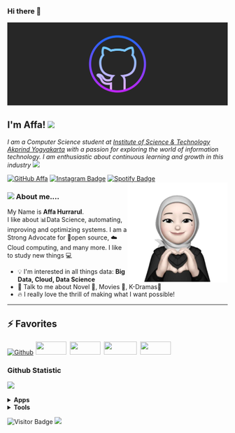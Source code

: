 ### Hi there 👋

![Gambaran Daerah Rumahku!](/san-juan-mountains.jpg)
<h2> I'm Affa! <img src="https://media.giphy.com/media/mGcNjsfWAjY5AEZNw6/giphy.gif" width="50"></h2>

<p><em>I am a Computer Science student at <a href="https://www.akprind.ac.id/">Institute of Science & Technology Akprind Yogyakarta</a> with a passion for exploring the world of information technology. I am enthusiastic about continuous learning and growth in this industry
 <img src=https://media.giphy.com/media/fYSnHlufseco8Fh93Z/giphy.gif width="30">
</em></p>

[![GitHub Affa](https://img.shields.io/github/followers/avaxyz?label=follow&style=social)](https://github.com/avaxyz)
[![Instagram Badge](https://img.shields.io/badge/-affaadiba-purple?style=flat-square&logo=instagram&logoColor=white&link=https://instagram.com/affadiba/)](https://instagram.com/affaadiba)
[![Spotify Badge](https://img.shields.io/badge/-Spotify-1DB954?style=flat&logo=Spotify&logoColor=white)](https://open.spotify.com/track/3nH6JdYvrM7cnLT7xMrEKX?si=d6ff6e94cc0f4af7")
<img src="/me.jpg" width="230" align="right"> 

### <img src="https://media.giphy.com/media/VgCDAzcKvsR6OM0uWg/giphy.gif" width="50"> About me....

My Name is **Affa Hurrarul**.<br>
I like about :bar_chart:Data Science, automating, improving and optimizing systems. I am a Strong Advocate for 📜open source, :cloud:Cloud computing, and many more. I like to study new things 💻
- :bulb: I'm interested in all things data: **Big Data, Cloud, Data Science**
- 💬 Talk to me about Novel 📘, Movies 🎥, K-Dramas🎥
- 🔥 I really love the thrill of making what I want possible!

<hr>

## ⚡ Favorites
[![Github](https://img.shields.io/badge/-Github-181717?style=for-the-badge&logo=Github&logoColor=white)](https://github.com/avaxyz)
<img src="https://img.shields.io/badge/HTML-239120?style=for-the-badge&logo=html5&logoColor=white" width="70" height="30" style="vertical-align:down; margin:2px">
<img src="https://img.shields.io/badge/C%2B%2B-00599C?style=for-the-badge&logo=c%2B%2B&logoColor=white" width="70" height="30" style="vertical-align:down; margin:2px">
<img src="https://img.shields.io/badge/Python-14354C?style=for-the-badge&logo=python&logoColor=white" width="75" height="30" style="vertical-align:down; margin:2px">
<img src="https://img.shields.io/badge/Java-ED8B00?style=for-the-badge&logo=openjdk&logoColor=white" width="70" height="30" style="vertical-align:down; margin:2px">

### Github Statistic

<p align="left">
<a href="https://github.com/avaxyz">
  <img height="180em" src="https://github-readme-stats-eight-theta.vercel.app/api?username=avaxyz&show_icons=true&theme=algolia&include_all_commits=true&count_private=true"/>
</a>
</p>

<details>
  <summary><b>Apps</b></summary>
<img src="https://img.shields.io/badge/GitHub-100000?style=for-the-badge&logo=github&logoColor=white" width="100" height="30" style="vertical-align:down; margin:2px">
<img src="https://img.shields.io/badge/Visual_Studio_Code-0078D4?style=for-the-badge&logo=visual%20studio%20code&logoColor=white" width="130" height="30" style="vertical-align:down; margin:2px">
<img src="https://img.shields.io/badge/Microsoft_Excel-217346?style=for-the-badge&logo=microsoft-excel&logoColor=white" width="120" height="30" style="vertical-align:down; margin:2px">
<img src="https://img.shields.io/badge/Microsoft_Access-A4373A?style=for-the-badge&logo=microsoft-access&logoColor=white" width="120" height="30" style="vertical-align:down; margin:2px">
<img src="https://img.shields.io/badge/Microsoft_Word-2B579A?style=for-the-badge&logo=microsoft-word&logoColor=white" width="120" height="30" style="vertical-align:down; margin:2px">
</details>


<details>
  <summary><b>Tools</b></summary>
<!-- 
![PostgreSQL](https://img.shields.io/badge/-PostgreSQL-336791?style=flat-square&logo=postgresql) 
![MySQL](https://img.shields.io/badge/-MySQL-black?style=flat-square&logo=mysql)
![GitHub](https://img.shields.io/badge/-GitHub-181717?style=flat-square&logo=github) 
-->
<img src="https://img.shields.io/badge/PostgreSQL-316192?style=for-the-badge&logo=postgresql&logoColor=white" width="100" height="30" style="vertical-align:down; margin:2px">
<img src="https://img.shields.io/badge/MySQL-00000F?style=for-the-badge&logo=mysql&logoColor=white" width="80" height="30" style="vertical-align:down; margin:2px">
<img src="https://img.shields.io/badge/JavaScript-F7DF1E?style=for-the-badge&logo=javascript&logoColor=black" width="100" height="30" style="vertical-align:down; margin:2px">
<img src="https://img.shields.io/badge/Windows-0078D6?style=for-the-badge&logo=windows&logoColor=white" width="90" height="30" style="vertical-align:down; margin:2px">
<img src="https://img.shields.io/badge/Canva-%2300C4CC.svg?&style=for-the-badge&logo=Canva&logoColor=white" width="80" height="30" style="vertical-align:down; margin:2px">
<img src="https://img.shields.io/badge/Figma-F24E1E?style=for-the-badge&logo=figma&logoColor=white" width="80" height="30" style="vertical-align:down; margin:2px">

<!-- 
<img title="Python" alt="Python" src="https://raw.githubusercontent.com/Thomas-George-T/Thomas-George-T/master/assets/python.svg" width="40" height="40" style="vertical-align:down; margin:4px"/>
<img title="MySQL" alt="MySQL" src="https://raw.githubusercontent.com/Thomas-George-T/Thomas-George-T/master/assets/mysql.svg" width="40" height="40" style="vertical-align:down; margin:4px"/>
<img title="linux" alt="linux" src="https://raw.githubusercontent.com/Thomas-George-T/Thomas-George-T/master/assets/linux-tux.svg" width="40" style="vertical-align:down; margin:4px"/>	
-->
</details>


![Visitor Badge](https://visitor-badge.laobi.icu/badge?page_id=avaxyz.avaxyz)
![](https://komarev.com/ghpvc/?username=avaxyz&style=flat-square&label=Views)
